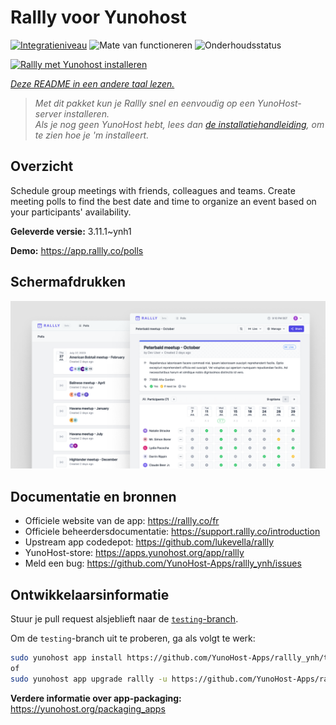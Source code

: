 <!--
NB: Deze README is automatisch gegenereerd door <https://github.com/YunoHost/apps/tree/master/tools/readme_generator>
Hij mag NIET handmatig aangepast worden.
-->

# Rallly voor Yunohost

[![Integratieniveau](https://dash.yunohost.org/integration/rallly.svg)](https://ci-apps.yunohost.org/ci/apps/rallly/) ![Mate van functioneren](https://ci-apps.yunohost.org/ci/badges/rallly.status.svg) ![Onderhoudsstatus](https://ci-apps.yunohost.org/ci/badges/rallly.maintain.svg)

[![Rallly met Yunohost installeren](https://install-app.yunohost.org/install-with-yunohost.svg)](https://install-app.yunohost.org/?app=rallly)

*[Deze README in een andere taal lezen.](./ALL_README.md)*

> *Met dit pakket kun je Rallly snel en eenvoudig op een YunoHost-server installeren.*  
> *Als je nog geen YunoHost hebt, lees dan [de installatiehandleiding](https://yunohost.org/install), om te zien hoe je 'm installeert.*

## Overzicht

Schedule group meetings with friends, colleagues and teams. Create meeting polls to find the best date and time to organize an event based on your participants' availability.

**Geleverde versie:** 3.11.1~ynh1

**Demo:** <https://app.rallly.co/polls>

## Schermafdrukken

![Schermafdrukken van Rallly](./doc/screenshots/screenshot.png)

## Documentatie en bronnen

- Officiele website van de app: <https://rallly.co/fr>
- Officiele beheerdersdocumentatie: <https://support.rallly.co/introduction>
- Upstream app codedepot: <https://github.com/lukevella/rallly>
- YunoHost-store: <https://apps.yunohost.org/app/rallly>
- Meld een bug: <https://github.com/YunoHost-Apps/rallly_ynh/issues>

## Ontwikkelaarsinformatie

Stuur je pull request alsjeblieft naar de [`testing`-branch](https://github.com/YunoHost-Apps/rallly_ynh/tree/testing).

Om de `testing`-branch uit te proberen, ga als volgt te werk:

```bash
sudo yunohost app install https://github.com/YunoHost-Apps/rallly_ynh/tree/testing --debug
of
sudo yunohost app upgrade rallly -u https://github.com/YunoHost-Apps/rallly_ynh/tree/testing --debug
```

**Verdere informatie over app-packaging:** <https://yunohost.org/packaging_apps>
